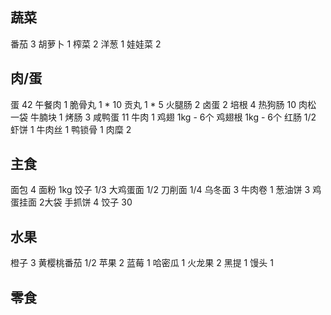 ## 蔬菜

番茄 3
胡萝卜 1
榨菜 2
洋葱 1
娃娃菜 2

## 肉/蛋

蛋 42
午餐肉 1
脆骨丸 1 * 10
贡丸 1 * 5
火腿肠 2
卤蛋 2
培根 4
热狗肠 10
肉松 一袋
牛腩块 1
烤肠 3
咸鸭蛋 11
牛肉 1
鸡翅 1kg - 6个
鸡翅根 1kg - 6个
红肠 1/2
虾饼 1
牛肉丝 1
鸭锁骨 1
肉糜 2

## 主食

面包 4
面粉 1kg
饺子 1/3
大鸡蛋面 1/2
刀削面 1/4
乌冬面 3
牛肉卷 1
葱油饼 3
鸡蛋挂面 2大袋
手抓饼 4
饺子 30

## 水果

橙子 3
黄樱桃番茄 1/2
苹果 2
蓝莓 1
哈密瓜 1
火龙果 2
黑提 1
馒头 1

## 零食